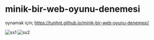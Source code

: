 # minik-bir-web-oyunu-denemesi
oynamak için; https://tunhnt.github.io/minik-bir-web-oyunu-denemesi/


![ss1](https://user-images.githubusercontent.com/43764640/158786877-36795bb9-8dcd-45b4-8139-28887c56f15f.png)
![ss2](https://user-images.githubusercontent.com/43764640/158786885-0322c517-6798-4c14-b335-0069304a3791.png)
